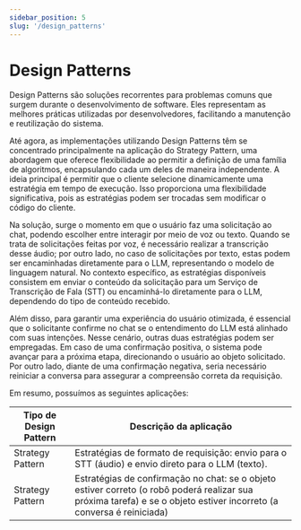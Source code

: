 ```yaml
---
sidebar_position: 5
slug: '/design_patterns'
---
```


# Design Patterns

Design Patterns são soluções recorrentes para problemas comuns que surgem durante o desenvolvimento de software. Eles representam as melhores práticas utilizadas por desenvolvedores, facilitando a manutenção e reutilização do sistema.

Até agora, as implementações utilizando Design Patterns têm se concentrado principalmente na aplicação do Strategy Pattern, uma abordagem que oferece flexibilidade ao permitir a definição de uma família de algoritmos, encapsulando cada um deles de maneira independente. A ideia principal é permitir que o cliente selecione dinamicamente uma estratégia em tempo de execução. Isso proporciona uma flexibilidade significativa, pois as estratégias podem ser trocadas sem modificar o código do cliente.

Na solução, surge o momento em que o usuário faz uma solicitação ao chat, podendo escolher entre interagir por meio de voz ou texto. Quando se trata de solicitações feitas por voz, é necessário realizar a transcrição desse áudio; por outro lado, no caso de solicitações por texto, estas podem ser encaminhadas diretamente para o LLM, representando o modelo de linguagem natural. No contexto específico, as estratégias disponíveis consistem em enviar o conteúdo da solicitação para um Serviço de Transcrição de Fala (STT) ou encaminhá-lo diretamente para o LLM, dependendo do tipo de conteúdo recebido.

Além disso, para garantir uma experiência do usuário otimizada, é essencial que o solicitante confirme no chat se o entendimento do LLM está alinhado com suas intenções. Nesse cenário, outras duas estratégias podem ser empregadas. Em caso de uma confirmação positiva, o sistema pode avançar para a próxima etapa, direcionando o usuário ao objeto solicitado. Por outro lado, diante de uma confirmação negativa, seria necessário reiniciar a conversa para assegurar a compreensão correta da requisição.

Em resumo, possuímos as seguintes aplicações:

Tipo de Design Pattern | Descrição da aplicação 
---------------------- | ----------------------
Strategy Pattern       | Estratégias de formato de requisição: envio para o STT (áudio) e envio direto para o LLM (texto).
Strategy Pattern       | Estratégias de confirmação no chat: se o objeto estiver correto (o robô poderá realizar sua próxima tarefa) e se o objeto estiver incorreto (a conversa é reiniciada)
